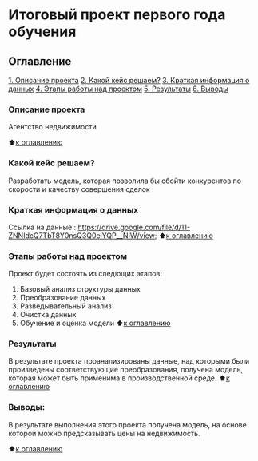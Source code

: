 # Итоговый проект первого года обучения

## Оглавление
[1. Описание проекта](https://github.com/justa1ejandro/sf_data_science/tree/main/final_work/README.md#Описание-проекта)
[2. Какой кейс решаем?](https://github.com/justa1ejandro/sf_data_science/tree/main/final_work/README.md#Какой-кейс-решаем?)
[3. Краткая информация о данных](https://github.com/justa1ejandro/sf_data_science/tree/main/final_work/README.md#Краткая-информация-о-данных)
[4. Этапы работы над проектом](https://github.com/justa1ejandro/sf_data_science/tree/main/final_work/README.md#Этапы-работы-над-проектом)
[5. Результаты](https://github.com/justa1ejandro/sf_data_science/tree/main/final_work/README.md#Результаты)
[6. Выводы](https://github.com/justa1ejandro/sf_data_science/tree/main/final_work/README.md#Выводы)


### Описание проекта
Агентство недвижимости

:arrow_up:[к оглавлению](https://github.com/justa1ejandro/sf_data_science/tree/main/final_work/README.md#Оглавление)

### Какой кейс решаем?
Разработать модель, которая позволила бы обойти конкурентов по скорости и качеству совершения сделок

### Краткая информация о данных
Ссылка на данные : https://drive.google.com/file/d/11-ZNNIdcQ7TbT8Y0nsQ3Q0eiYQP__NIW/view;
:arrow_up:[к оглавлению](https://github.com/justa1ejandro/sf_data_science/tree/main/final_work/README.md#Оглавление)


### Этапы работы над проектом
Проект будет состоять из следющих этапов:
1. Базовый анализ структуры данных
2. Преобразование данных
3. Разведывательный анализ
4. Очистка данных
5. Обучение и оценка модели
:arrow_up:[к оглавлению](https://github.com/justa1ejandro/sf_data_science/tree/main/final_work/README.md#Оглавление)


### Результаты
В результате проекта проанализированы данные, над которыми были произведены соответствующие преобразования, получена модель, которая может быть применима в производственной среде.
:arrow_up:[к оглавлению](https://github.com/justa1ejandro/sf_data_science/tree/main/final_work/README.md#Оглавление)


### Выводы:
В результате выполнения этого проекта получена модель, на основе которой можно предсказывать цены на недвижимость.

:arrow_up:[к оглавлению](https://github.com/justa1ejandro/sf_data_science/tree/main/final_work/README.md#Оглавление)

